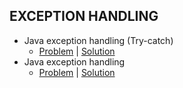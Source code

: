 ## EXCEPTION HANDLING

*  Java exception handling (Try-catch)
   - [Problem](https://www.hackerrank.com/challenges/java-exception-handling-try-catch/problem) | [Solution](https://github.com/dimitrietataru/hackerrank/tree/java/Java/06.%20Exception%20handling/01%20-%20Java%20exception%20handling%20(Try-catch))
*  Java exception handling
   - [Problem](https://www.hackerrank.com/challenges/java-exception-handling/problem) | [Solution](https://github.com/dimitrietataru/hackerrank/tree/java/Java/06.%20Exception%20handling/02%20-%20Java%20exception%20handling)
